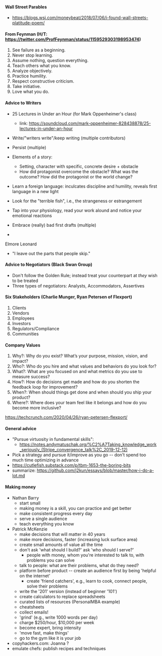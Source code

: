 #### Wall Street Parables
  * https://blogs.wsj.com/moneybeat/2018/07/06/i-found-wall-streets-platitude-poem/

#### From Feynman (H/T: https://twitter.com/ProfFeynman/status/1159529303198953474)
  1. See failure as a beginning.
  1. Never stop learning.
  1. Assume nothing, question everything.
  1. Teach others what you know.
  1. Analyze objectively.
  1. Practice humility.
  1. Respect constructive criticism.
  1. Take initiative.
  1. Love what you do. 

#### Advice to Writers
  * 25 Lectures in Under an Hour (for Mark Oppenheimer's class)
    * link: https://soundcloud.com/mark-oppenheimer-828438878/25-lectures-in-under-an-hour

  * Write/"writers write"/keep writing (multiple contributors)
  * Persist (multiple)
  * Elements of a story:
    * Setting, character with specific, concrete desire + obstacle
    * How did protagonist overcome the obstacle? What was the outcome? How did the protagonist or the world change?
  * Learn a foreign language: inculcates discipline and humility, reveals first language in a new light
  * Look for the "terrible fish", i.e., the strangeness or estrangement
  * Tap into your physiology, read your work alound and notice your emotional reactions
  * Embrace (really) bad first drafts (multiple)
  * 

  Elmore Leonard
  * "I leave out the parts that people skip."

#### Advice to Negotiators (Black Swan Group)
  * Don't follow the Golden Rule; instead treat your counterpart at *they* wish to be treated
  * Three types of negotiators: Analysts, Accommodators, Assertives

#### Six Stakeholders (Charlie Munger, Ryan Petersen of Flexport)
  1. Clients
  1. Vendors
  1. Employees
  1. Investors
  1. Regulators/Compliance
  1. Communities

#### Company Values
  1. Why?: Why do you exist? What’s your purpose, mission, vision, and impact?
  1. Who?: Who do you hire and what values and behaviors do you look for?
  1. What?: What are you focused on and what metrics do you use to measure success?
  1. How?: How do decisions get made and how do you shorten the feedback loop for improvement?
  1. When?: When should things get done and when should you ship your product?
  1. Where?: Where does your team feel like it belongs and how do you become more inclusive?

  https://techcrunch.com/2020/04/26/ryan-petersen-flexport/

#### General advice
  * "Pursue virtuosity in fundamental skills":
    * https://notes.andymatuschak.org/%C2%A7Taking_knowledge_work_seriously_(Stripe_convergence_talk%2C_2019-12-12)
  * Pick a strategy and pursue it/improve as you go -- don't spend too much time optimizing in advance
  * https://cutlefish.substack.com/p/tbm-1653-the-boring-bits
  * summarize: https://github.com/j2kun/essays/blob/master/how-i-do-a-lot.md

#### Making money
  * Nathan Barry
    * start small
    * making money is a skill, you can practice and get better
    * make consistent progress every day
    * serve a single audience
    * teach everything you know
  * Patrick McKenzie
    * make decisions that will matter in 40 years
    * make more decisions, faster (increasing luck surface area)
    * create small amounts of value all the time
    * don't ask 'what should I build?' ask 'who should I serve?'
      * people with money, whom you're interested to talk to, with problems you can solve
    * talk to people: what are their problems, what do they need?
    * platform before product -- create an audience first by being 'helpful on the internet'
        * create 'friend catchers', e.g., learn to cook, connect people, solve their problems
    * write the '201' version (instead of beginner '101')
    * create calculators to replace spreadsheets
    * curated lists of resources (PersonalMBA example)
    * cheatsheets
    * collect emails!
    * 'grind' (e.g., write 1000 words per day)
    * charge $250/hour, $10,000 per week
    * become expert, bring intensity
    * 'move fast, make things'
    * go to the gym like it is your job
  * copyhackers.com: Joanna ?
  * emulate chefs: publish recipes and techniques
